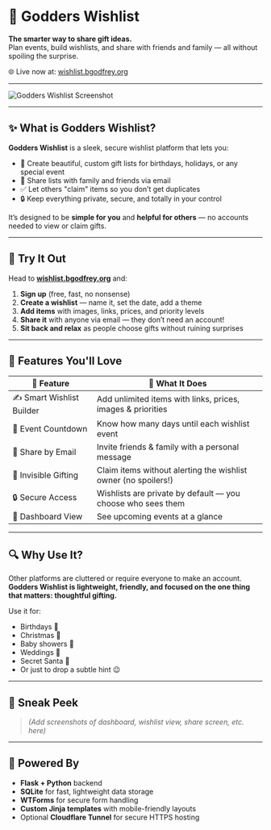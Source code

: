 # 🎁 Godders Wishlist

**The smarter way to share gift ideas.**  
Plan events, build wishlists, and share with friends and family — all without spoiling the surprise.

🌐 Live now at: [wishlist.bgodfrey.org](https://wishlist.bgodfrey.org)

---

![Godders Wishlist Screenshot](https://your-screenshot-url.com)

---

## ✨ What is Godders Wishlist?

**Godders Wishlist** is a sleek, secure wishlist platform that lets you:

- 🎉 Create beautiful, custom gift lists for birthdays, holidays, or any special event  
- 🤝 Share lists with family and friends via email  
- ✅ Let others "claim" items so you don’t get duplicates  
- 🔒 Keep everything private, secure, and totally in your control

It’s designed to be **simple for you** and **helpful for others** — no accounts needed to view or claim gifts.

---

## 🚀 Try It Out

Head to **[wishlist.bgodfrey.org](https://wishlist.bgodfrey.org)** and:

1. **Sign up** (free, fast, no nonsense)
2. **Create a wishlist** — name it, set the date, add a theme
3. **Add items** with images, links, prices, and priority levels
4. **Share it** with anyone via email — they don’t need an account!
5. **Sit back and relax** as people choose gifts without ruining surprises

---

## 🎯 Features You'll Love

| 🎁 Feature                 | 🧠 What It Does                                                  |
|---------------------------|------------------------------------------------------------------|
| ✍️ Smart Wishlist Builder | Add unlimited items with links, prices, images & priorities     |
| 📆 Event Countdown        | Know how many days until each wishlist event                    |
| 🔗 Share by Email         | Invite friends & family with a personal message                 |
| 👀 Invisible Gifting      | Claim items without alerting the wishlist owner (no spoilers!)  |
| 🔒 Secure Access          | Wishlists are private by default — you choose who sees them     |
| 🧠 Dashboard View         | See upcoming events at a glance                                 |

---

## 🔍 Why Use It?

Other platforms are cluttered or require everyone to make an account.  
**Godders Wishlist is lightweight, friendly, and focused on the one thing that matters: thoughtful gifting.**

Use it for:

- Birthdays 🎂  
- Christmas 🎄  
- Baby showers 👶  
- Weddings 💍  
- Secret Santa 🎅  
- Or just to drop a subtle hint 😉

---

## 📸 Sneak Peek

> *(Add screenshots of dashboard, wishlist view, share screen, etc. here)*

---

## 🔧 Powered By

- **Flask + Python** backend
- **SQLite** for fast, lightweight data storage
- **WTForms** for secure form handling
- **Custom Jinja templates** with mobile-friendly layouts
- Optional **Cloudflare Tunnel** for secure HTTPS hosting
